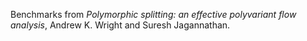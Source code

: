 Benchmarks from _Polymorphic splitting: an effective polyvariant flow analysis_, Andrew K. Wright and Suresh Jagannathan.
